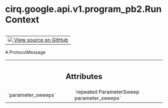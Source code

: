<div itemscope itemtype="http://developers.google.com/ReferenceObject">
<meta itemprop="name" content="cirq.google.api.v1.program_pb2.RunContext" />
<meta itemprop="path" content="Stable" />
</div>

# cirq.google.api.v1.program_pb2.RunContext

<!-- Insert buttons and diff -->

<table class="tfo-notebook-buttons tfo-api" align="left">

<td>
  <a target="_blank" href="https://github.com/quantumlib/cirq/tree/master/cirq/google/api/v1/program.proto">
    <img src="https://www.tensorflow.org/images/GitHub-Mark-32px.png" />
    View source on GitHub
  </a>
</td>
</table>



A ProtocolMessage

<!-- Placeholder for "Used in" -->




<!-- Tabular view -->
 <table class="responsive fixed orange">
<colgroup><col width="214px"><col></colgroup>
<tr><th colspan="2"><h2 class="add-link">Attributes</h2></th></tr>

<tr>
<td>
`parameter_sweeps`
</td>
<td>
`repeated ParameterSweep parameter_sweeps`
</td>
</tr>
</table>



